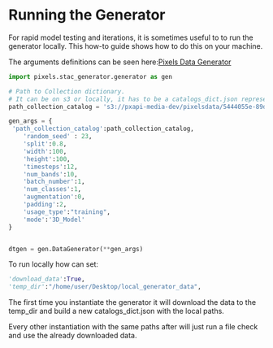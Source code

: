 ﻿# Running the Generator
For rapid model testing and iterations, it is sometimes useful to to run the generator locally. This how-to guide shows how to do this on your machine.

The arguments definitions can be seen here:[Pixels Data Generator](../generator.md)

```python
import pixels.stac_generator.generator as gen

# Path to Collection dictionary.
# It can be on s3 or locally, it has to be a catalogs_dict.json representing the collection.
path_collection_catalog = 's3://pxapi-media-dev/pixelsdata/5444055e-89d0-4fe8-a0b4-3abb1f0a6c5e/data/catalogs_dict.json'

gen_args = {
 'path_collection_catalog':path_collection_catalog,
    'random_seed' : 23,
    'split':0.8,
    'width':100,
    'height':100,
    'timesteps':12,
    'num_bands':10,
    'batch_number':1,
    'num_classes':1,
    'augmentation':0,
    'padding':2,
    'usage_type':"training",
    'mode':'3D_Model'
}


dtgen = gen.DataGenerator(**gen_args)
```

To run locally how can set:

```python
'download_data':True,
'temp_dir':"/home/user/Desktop/local_generator_data",
```

The first time you instantiate the generator it will download the data to the temp_dir and build a new catalogs_dict.json with the local paths.

Every other instantiation with the same paths after will just run a file check and use the already downloaded data.
